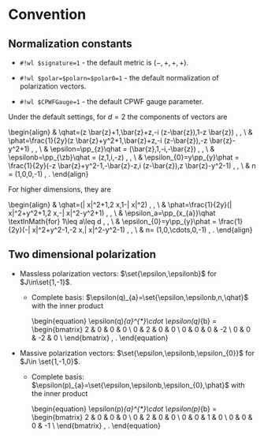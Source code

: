 # Convention

<span hidden> $
\newcommand{\qhat}{\hat{q}}
\newcommand{\phat}{\hat{p}}
\newcommand{\epsilonb}{\bar{\epsilon}}
$ </span>

## Normalization constants

* `#!wl $signature=1` - the default metric is $(-,+,+,+)$.

* `#!wl $polar=$polarn=$polar0=1` - the default normalization of polarization vectors.

* `#!wl $CPWFGauge=1` - the default CPWF gauge parameter.

Under the default settings, for $d=2$ the components of vectors are

\begin{align}
    &
    \qhat=(z \bar{z}+1,\bar{z}+z,-i (z-\bar{z}),1-z \bar{z})
    \, ,
    \\
    &
    \phat=\frac{1}{2y}(z \bar{z}+y^2+1,\bar{z}+z,-i (z-\bar{z}),-z \bar{z}-y^2+1)
    \, ,
    \\
    &
    \epsilon=\pp_{z}\qhat
    =
    (\bar{z},1,-i,-\bar{z})
    \, ,
    \\
    &
    \epsilonb=\pp_{\zb}\qhat
    =
    (z,1,i,-z)
    \, ,
    \\
    &
    \epsilon_{0}=y\pp_{y}\phat
    =
    \frac{1}{2y}(-z \bar{z}+y^2-1,-\bar{z}-z,i (z-\bar{z}),z \bar{z}-y^2-1)
    \, ,
    \\
    &
    n
    =
    (1,0,0,-1)
    \, .
\end{align}

For higher dimensions, they are

\begin{align}
    &
    \qhat=(| x|^2+1,2 x,1-| x|^2)
    \, ,
    \\
    &
    \phat=\frac{1}{2y}(| x|^2+y^2+1,2 x,-| x|^2-y^2+1)
    \, ,
    \\
    &
    \epsilon_a=\pp_{x_{a}}\qhat
    \textInMath{for}
    1\leq a\leq d
    \, ,
    \\
    &
    \epsilon_{0}=y\pp_{y}\phat
    =
    \frac{1}{2y}(-| x|^2+y^2-1,-2 x,| x|^2-y^2-1)
    \, ,
    \\
    &
    n=
    (1,0,\cdots,0,-1)
    \, .
\end{align}

## Two dimensional polarization

* Massless polarization vectors: $\set{\epsilon,\epsilonb}$ for $J\in\set{1,-1}$.

    * Complete basis: $\epsilon(q)_{a}=\set{\epsilon,\epsilonb,n,\qhat}$ with the inner product

        \begin{equation}
            \epsilon(q)_{a}^{*}\cdot \epsilon(q)_{b}
            =
            \begin{bmatrix}
                2 & 0 & 0 & 0 \\
                0 & 2 & 0 & 0 \\
                0 & 0 & 0 & -2 \\
                0 & 0 & -2 & 0 \\
            \end{bmatrix}
            \, .
        \end{equation}

* Massive polarization vectors: $\set{\epsilon,\epsilonb,\epsilon_{0}}$ for $J\in \set{1,-1,0}$.

    * Complete basis: $\epsilon(p)_{a}=\set{\epsilon,\epsilonb,\epsilon_{0},\phat}$ with the inner product

        \begin{equation}
            \epsilon(p)_{a}^{*}\cdot \epsilon(p)_{b}
            =
            \begin{bmatrix}
                2 & 0 & 0 & 0 \\
                0 & 2 & 0 & 0 \\
                0 & 0 & 1 & 0 \\
                0 & 0 & 0 & -1 \\
            \end{bmatrix}
            \, .
        \end{equation}